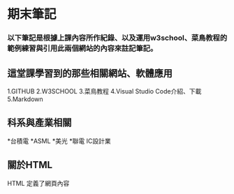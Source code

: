 # 期末筆記
### **以下筆記是根據上課內容所作紀錄、以及運用w3school、菜鳥教程的範例練習與引用此兩個網站的內容來註記筆記。**
## 這堂課學習到的那些相關網站、軟體應用
1.GITHUB
2.W3SCHOOL
3.菜鳥教程
4.Visual Studio Code介紹、下載
5.Markdown
## 科系與產業相關
*台積電
*ASML
*美光
*聯電
IC設計業
## 關於HTML
HTML 定義了網頁內容
 <html><head><title>：文檔大標題</head><body>：可以看到的頁面內容  <h1>：標題 <p>：段落  </body> </html> <br>是換行】
結尾需要有</>
(老師建議：不要在單一的標記上設字形)
### lang是語言屬性
    HTML 圖像語法
HTML<img>標籤用於在網頁中嵌入圖像。

從技術上講，圖像不會插入網頁；圖像鏈接到網頁。該<img>標籤為引用的圖像創建了一個保存空間。

標籤是空的<img>，它只包含屬性，沒有結束標籤。

該<img>標籤有兩個必需的屬性：

src - 指定圖像的路徑
alt - 指定圖像的替代文本
    圖片區域可做超連結的使用
表格的標題欄用<th>，內容的標題欄用<td>。
html是創建網頁的標記語言、css是可以格式化html的排版編程
    src 屬性
requiredsrc屬性指定圖像的路徑 (URL)。

> > 注意：當網頁加載時，瀏覽器會從網頁服務器獲取圖像並將其插入到頁面中。因此，請確保圖像實際上與網頁相關的位置保持不變，否則您的訪問者將看到一個損壞的鏈接圖標。alt如果瀏覽器找不到圖像，則會顯示斷開的鏈接圖標和文本。(此段引註[link text](https:// "title")https://www.w3schools.com/html/html_images.asp)
    
    
### 關於CSS
    CSS會
